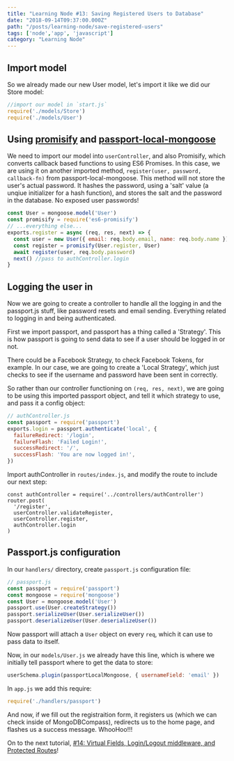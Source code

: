 ```yaml
---
title: "Learning Node #13: Saving Registered Users to Database"
date: "2018-09-14T09:37:00.000Z"
path: "/posts/learning-node/save-registered-users"
tags: ['node','app', 'javascript']
category: "Learning Node"
---
```


## Import model

So we already made our new User model, let's import it like we did our Store model:

```js
//import our model in `start.js`
require('./models/Store')
require('./models/User')
```

## Using [promisify](https://www.npmjs.com/package/es6-promisify) and [passport-local-mongoose](https://github.com/saintedlama/passport-local-mongoose)

We need to import our model into `userController`, and also Promisify, which converts callback based functions to using ES6 Promises. In this case, we are using it on another imported method, `register(user, password, callback-fn)` from passport-local-mongoose. This method will not store the user's actual password. It hashes the password, using a 'salt' value (a unqiue initializer for a hash function), and stores the salt and the password in the database. No exposed user passwords!

```js
const User = mongoose.model('User')
const promisify = require('es6-promisify')
// ...everything else...
exports.register = async (req, res, next) => {
  const user = new User({ email: req.body.email, name: req.body.name })
  const register = promisify(User.register, User)
  await register(user, req.body.password)
  next() //pass to authController.login
}
```

## Logging the user in

Now we are going to create a controller to handle all the logging in and the passport.js stuff, like password resets and email sending. Everything related to logging in and being authenticated.

First we import passport, and passport has a thing called a 'Strategy'. This is how passport is going to send data to see if a user should be logged in or not.

There could be a Facebook Strategy, to check Facebook Tokens, for example. In our case, we are going to create a 'Local Strategy', which just checks to see if the username and password have been sent in correctly.

So rather than our controller functioning on `(req, res, next)`, we are going to be using this imported passport object, and tell it which strategy to use, and pass it a config object:

```js
// authController.js
const passport = require('passport')
exports.login = passport.authenticate('local', {
  failureRedirect: '/login',
  failureFlash: 'Failed Login!',
  successRedirect: '/',
  successFlash: 'You are now logged in!',
})
```

Import authController in `routes/index.js`, and modify the route to include our next step:

```js{1,6}
const authController = require('../controllers/authController')
router.post(
  '/register',
  userController.validateRegister,
  userController.register,
  authController.login
)
```

## Passport.js configuration

In our `handlers/` directory, create `passport.js` configuration file:

```js
// passport.js
const passport = require('passport')
const mongoose = require('mongoose')
const User = mongoose.model('User')
passport.use(User.createStrategy())
passport.serializeUser(User.serializeUser())
passport.deserializeUser(User.deserializeUser())
```

Now passport will attach a `User` object on every `req`, which it can use to pass data to itself.

Now, in our `models/User.js` we already have this line, which is where we initially tell passport where to get the data to store:

```js
userSchema.plugin(passportLocalMongoose, { usernameField: 'email' })
```

In `app.js` we add this require:

```js
require('./handlers/passport')
```

And now, if we fill out the registraition form, it registers us (which we can check inside of MongoDBCompass), redirects us to the home page, and flashes us a success message. WhooHoo!!!

On to the next tutorial, [#14: Virtual Fields, Login/Logout middleware, and Protected Routes](/posts/learning-node/virtual-fields-protecting-routes)!
